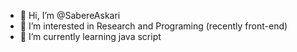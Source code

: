 - 👋 Hi, I’m @SabereAskari
- 👀 I’m interested in Research and Programing (recently front-end)
- 🌱 I’m currently learning java script


<!---
SabereAskari/SabereAskari is a ✨ special ✨ repository because its `README.md` (this file) appears on your GitHub profile.
You can click the Preview link to take a look at your changes.
--->
